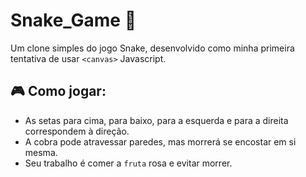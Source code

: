# Snake_Game 🐍

Um clone simples do jogo Snake, desenvolvido como minha primeira tentativa de usar `<canvas>` Javascript.

<h2> 🎮 Como jogar: </h2>

- As setas para cima, para baixo, para a esquerda e para a direita correspondem à direção.
- A cobra pode atravessar paredes, mas morrerá se encostar em si mesma.
- Seu trabalho é comer a `fruta` rosa e evitar morrer.
